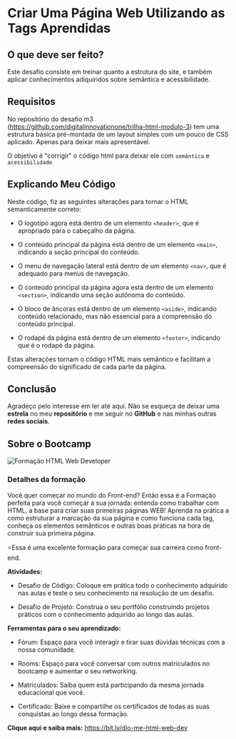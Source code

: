 # Criar Uma Página Web Utilizando as Tags Aprendidas

## O que deve ser feito?

Este desafio consiste em treinar quanto a estrutura do site, e também aplicar conhecimentos adiquiridos sobre semântica e acessibilidade.

## Requisitos

No repositório do desafio m3 (https://github.com/digitalinnovationone/trilha-html-modulo-3) tem uma estrutura básica pré-montada de um layout simples com um pouco de CSS aplicado. Apenas para deixar mais apresentável.

O objetivo é "corrigir" o código html para deixar ele com `semántica` e `acessibilidade`

## Explicando Meu Código

Neste código, fiz as seguintes alterações para tornar o HTML semanticamente correto:

* O logotipo agora está dentro de um elemento `<header>`, que é apropriado para o cabeçalho da página.

* O conteúdo principal da página está dentro de um elemento `<main>`, indicando a seção principal do conteúdo.

* O menu de navegação lateral está dentro de um elemento `<nav>`, que é adequado para menus de navegação.

* O conteúdo principal da página agora está dentro de um elemento `<section>`, indicando uma seção autônoma do conteúdo.

* O bloco de âncoras está dentro de um elemento `<aside>`, indicando conteúdo relacionado, mas não essencial para a compreensão do conteúdo principal.

* O rodapé da página está dentro de um elemento `<footer>`, indicando que é o rodapé da página.

Estas alterações tornam o código HTML mais semântico e facilitam a compreensão do significado de cada parte da página.

## Conclusão

Agradeço pelo interesse em ler até aqui. Não se esqueça de deixar uma __estrela__ no meu __repositório__ e me seguir no __GitHub__ e nas minhas outras __redes sociais__.

## Sobre o Bootcamp
![Formação HTML Web Developer](https://hermes.dio.me/tracks/cover/8696d681-011b-4860-a19e-575ac016c00e.png)

### Detalhes da formação
Você quer começar no mundo do Front-end? Então essa é a Formação perfeita para você começar a sua jornada: entenda como trabalhar com HTML, a base para criar suas primeiras páginas WEB! Aprenda na prática a como estruturar a marcação da sua página e como funciona cada tag, conheça os elementos semânticos e outras boas práticas na hora de construir sua primeira página.

⭐Essa é uma excelente formação para começar sua carreira como front-end.

__Atividades:__
- Desafio de Código: Coloque em prática todo o conhecimento adquirido nas aulas e teste o seu conhecimento na resolução de um desafio.

- Desafio de Projeto: Construa o seu portfólio construindo projetos práticos com o conhecimento adquirido ao longo das aulas.


__Ferramentas para o seu aprendizado:__
- Fórum: Espaço para você interagir e tirar suas dúvidas técnicas com a nossa comunidade.

- Rooms: Espaço para você conversar com outros matriculados no bootcamp e aumentar o seu networking.

- Matriculados: Saiba quem está participando da mesma jornada educacional que você.

- Certificado: Baixe e compartilhe os certificados de todas as suas conquistas ao longo dessa formação.


__Clique aqui e saiba mais:__
https://bit.ly/dio-me-html-web-dev
